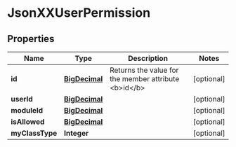 
# JsonXXUserPermission

## Properties
Name | Type | Description | Notes
------------ | ------------- | ------------- | -------------
**id** | [**BigDecimal**](BigDecimal.md) | Returns the value for the member attribute &lt;b&gt;id&lt;/b&gt; |  [optional]
**userId** | [**BigDecimal**](BigDecimal.md) |  |  [optional]
**moduleId** | [**BigDecimal**](BigDecimal.md) |  |  [optional]
**isAllowed** | [**BigDecimal**](BigDecimal.md) |  |  [optional]
**myClassType** | **Integer** |  |  [optional]



